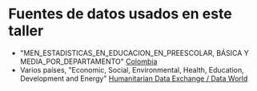 # Fuentes de datos usados en este taller

* "MEN_ESTADISTICAS_EN_EDUCACION_EN_PREESCOLAR, BÁSICA Y MEDIA_POR_DEPARTAMENTO" [Colombia](https://www.datos.gov.co/Educaci-n/MEN_ESTADISTICAS_EN_EDUCACION_EN_PREESCOLAR-B-SICA/ji8i-4anb)
* Varios países, "Economic, Social, Environmental, Health, Education, Development and Energy" [Humanitarian Data Exchange / Data World](https://data.world/hdx)